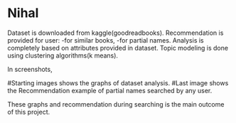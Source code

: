 # Nihal
 Dataset is downloaded from kaggle(goodreadbooks).
 Recommendation is provided for user:
								-for similar books,
								-for partial names.
Analysis is completely based on attributes provided in dataset.
Topic modeling is done using clustering algorithms(k means). 

 In screenshots,

 #Starting images shows the graphs of dataset analysis.
 #Last image shows the Recommendation example of partial names searched by any user.

These graphs and recommendation during searching is the main outcome of this project.

